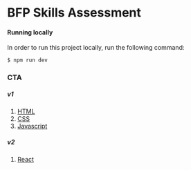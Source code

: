 # BFP Skills Assessment

#### Running locally

In order to run this project locally, run the following command:

```node
$ npm run dev
```

### CTA

##### v1

1. [HTML](https://github.com/grdunn/bfp/blob/617dc62c384ffe8e84ce90b5ff254cc2937651a8/index.html#L32-L88)
2. [CSS](https://github.com/grdunn/bfp/blob/main/src/styles/cta.scss)
3. [Javascript](https://github.com/grdunn/bfp/blob/main/src/cta.js)

##### v2

1. [React](https://github.com/grdunn/bfp/blob/main/src/Cta.tsx)
